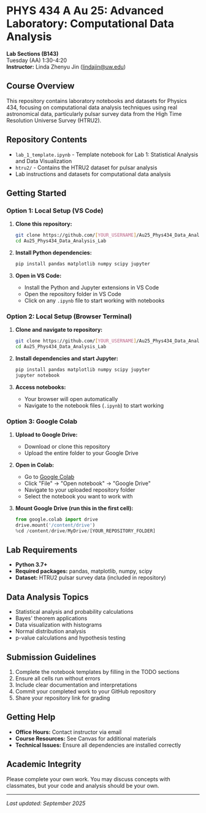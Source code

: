 # PHYS 434 A Au 25: Advanced Laboratory: Computational Data Analysis

**Lab Sections (B143)**  
Tuesday (AA) 1:30-4:20  
**Instructor:** Linda Zhenyu Jin (<lindajin@uw.edu>)

## Course Overview

This repository contains laboratory notebooks and datasets for Physics 434, focusing on computational data analysis techniques using real astronomical data, particularly pulsar survey data from the High Time Resolution Universe Survey (HTRU2).

## Repository Contents

- `lab_1_template.ipynb` - Template notebook for Lab 1: Statistical Analysis and Data Visualization
- `htru2/` - Contains the HTRU2 dataset for pulsar analysis
- Lab instructions and datasets for computational data analysis

## Getting Started

### Option 1: Local Setup (VS Code)

1. **Clone this repository:**
   ```bash
   git clone https://github.com/[YOUR_USERNAME]/Au25_Phys434_Data_Analysis_Lab.git
   cd Au25_Phys434_Data_Analysis_Lab
   ```

2. **Install Python dependencies:**
   ```bash
   pip install pandas matplotlib numpy scipy jupyter
   ```

3. **Open in VS Code:**
   - Install the Python and Jupyter extensions in VS Code
   - Open the repository folder in VS Code
   - Click on any `.ipynb` file to start working with notebooks

### Option 2: Local Setup (Browser Terminal)

1. **Clone and navigate to repository:**
   ```bash
   git clone https://github.com/[YOUR_USERNAME]/Au25_Phys434_Data_Analysis_Lab.git
   cd Au25_Phys434_Data_Analysis_Lab
   ```

2. **Install dependencies and start Jupyter:**
   ```bash
   pip install pandas matplotlib numpy scipy jupyter
   jupyter notebook
   ```

3. **Access notebooks:**
   - Your browser will open automatically
   - Navigate to the notebook files (`.ipynb`) to start working

### Option 3: Google Colab

1. **Upload to Google Drive:**
   - Download or clone this repository
   - Upload the entire folder to your Google Drive

2. **Open in Colab:**
   - Go to [Google Colab](https://colab.research.google.com/)
   - Click "File" → "Open notebook" → "Google Drive"
   - Navigate to your uploaded repository folder
   - Select the notebook you want to work with

3. **Mount Google Drive (run this in the first cell):**
   ```python
   from google.colab import drive
   drive.mount('/content/drive')
   %cd /content/drive/MyDrive/[YOUR_REPOSITORY_FOLDER]
   ```

## Lab Requirements

- **Python 3.7+**
- **Required packages:** pandas, matplotlib, numpy, scipy
- **Dataset:** HTRU2 pulsar survey data (included in repository)

## Data Analysis Topics

- Statistical analysis and probability calculations
- Bayes' theorem applications
- Data visualization with histograms
- Normal distribution analysis
- p-value calculations and hypothesis testing

## Submission Guidelines

1. Complete the notebook templates by filling in the TODO sections
2. Ensure all cells run without errors
3. Include clear documentation and interpretations
4. Commit your completed work to your GitHub repository
5. Share your repository link for grading

## Getting Help

- **Office Hours:** Contact instructor via email
- **Course Resources:** See Canvas for additional materials
- **Technical Issues:** Ensure all dependencies are installed correctly

## Academic Integrity

Please complete your own work. You may discuss concepts with classmates, but your code and analysis should be your own.

---

*Last updated: September 2025*